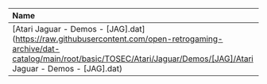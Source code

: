 |Name|Size|
|:---|---:|
|[Atari Jaguar - Demos - [JAG].dat](https://raw.githubusercontent.com/open-retrogaming-archive/dat-catalog/main/root/basic/TOSEC/Atari/Jaguar/Demos/[JAG]/Atari Jaguar - Demos - [JAG].dat)|14295|
